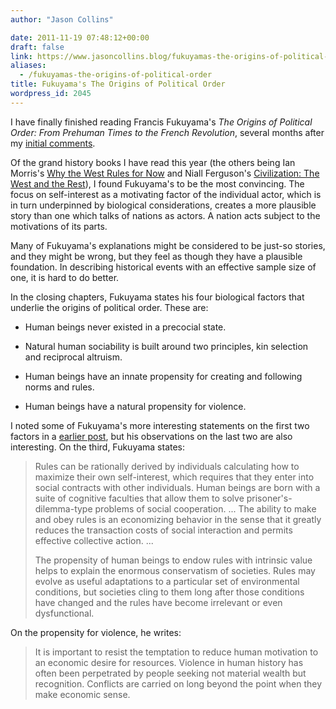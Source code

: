 ```yaml
---
author: "Jason Collins"

date: 2011-11-19 07:48:12+00:00
draft: false
link: https://www.jasoncollins.blog/fukuyamas-the-origins-of-political-order/
aliases:
  - /fukuyamas-the-origins-of-political-order
title: Fukuyama's The Origins of Political Order
wordpress_id: 2045
---
```


I have finally finished reading Francis Fukuyama's *The Origins of Political Order: From Prehuman Times to the French Revolution*, several months after my [initial comments](https://www.jasoncollins.blog/fukuyamas-biological-approach/).

Of the grand history books I have read this year (the others being Ian Morris's [Why the West Rules for Now](https://www.jasoncollins.blog/morriss-why-the-west-rules-for-now/) and Niall Ferguson's [Civilization: The West and the Rest](https://www.jasoncollins.blog/fergusons-civilization-the-west-and-the-rest/)), I found Fukuyama's to be the most convincing. The focus on self-interest as a motivating factor of the individual actor, which is in turn underpinned by biological considerations, creates a more plausible story than one which talks of nations as actors. A nation acts subject to the motivations of its parts.

Many of Fukuyama's explanations might be considered to be just-so stories, and they might be wrong, but they feel as though they have a plausible foundation. In describing historical events with an effective sample size of one, it is hard to do better.

In the closing chapters, Fukuyama states his four biological factors that underlie the origins of political order. These are:



	
  * Human beings never existed in a precocial state.

	
  * Natural human sociability is built around two principles, kin selection and reciprocal altruism.

	
  * Human beings have an innate propensity for creating and following norms and rules.

	
  * Human beings have a natural propensity for violence.


I noted some of Fukuyama's more interesting statements on the first two factors in a [earlier post](https://www.jasoncollins.blog/fukuyamas-biological-approach/), but his observations on the last two are also interesting. On the third, Fukuyama states:


<blockquote>Rules can be rationally derived by individuals calculating how to maximize their own self-interest, which requires that they enter into social contracts with other individuals. Human beings are born with a suite of cognitive faculties that allow them to solve prisoner's-dilemma-type problems of social cooperation. ... The ability to make and obey rules is an economizing behavior in the sense that it greatly reduces the transaction costs of social interaction and permits effective collective action. ...

The propensity of human beings to endow rules with intrinsic value helps to explain the enormous conservatism of societies. Rules may evolve as useful adaptations to a particular set of environmental conditions, but societies cling to them long after those conditions have changed and the rules have become irrelevant or even dysfunctional.</blockquote>


On the propensity for violence, he writes:


<blockquote>It is important to resist the temptation to reduce human motivation to an economic desire for resources. Violence in human history has often been perpetrated by people seeking not material wealth but recognition. Conflicts are carried on long beyond the point when they make economic sense.</blockquote>
